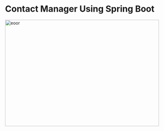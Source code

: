 <h1>Contact Manager Using Spring Boot</h1>
<img width="100%" height="30%" src="https://github.com/mokal2002/Contact-Manager-Using-Spring/blob/a4cc68816d774389b6eb7cd461da6ebf9eeef6a1/Contact%20Manager%20Application%20Using%20Spring%20Boot.gif" alt="eoor" />
